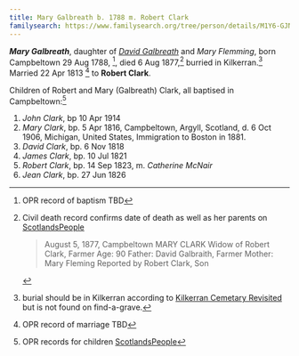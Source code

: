 ```yaml
---
title: Mary Galbreath b. 1788 m. Robert Clark
familysearch: https://www.familysearch.org/tree/person/details/M1Y6-GJN
---
```

***Mary Galbreath***, daughter of *[David Galbreath](galbreath-david-1755.md)* and *Mary Flemming*, born Campbeltown 29 Aug 1788, [^birth], died 6 Aug 1877,[^death] burried in Kilkerran.[^burial] Married 22 Apr 1813 [^marriage] to **Robert Clark**.

Children of Robert and Mary (Galbreath) Clark, all baptised in Campbeltown:[^children]

1. *John Clark*, bp 10 Apr 1914
2. *Mary Clark*, bp. 5 Apr 1816, Campbeltown, Argyll, Scotland, d. 6 Oct 1906, Michigan, United States, Immigration to Boston in 1881.
3. *David Clark*, bp. 6 Nov 1818
4. *James Clark*, bp. 10 Jul 1821
5. *Robert Clark*, bp. 14 Sep 1823, m. *Catherine McNair*
6. *Jean Clark*, bp. 27 Jun 1826


[^birth]: OPR record of baptism TBD


[^death]: Civil death record confirms date of death as well as her parents on [ScotlandsPeople](https://www.scotlandspeople.gov.uk/record-results?search_type=people&dl_cat=statutory&dl_rec=statutory-deaths&surname=Clark&surname_so=exact&forename=Mary&forename_so=starts&other_surname_so=exact&mmsurname_so=syn&sex=F&from_year=1877&to_year=1877&birth_year_range=3&county=ARGYLL&rd_real_name%5B0%5D=ARGYLL%20AND%20BUTE%20%28CAMPBELTOWN%29%20OR%20CAMPBELTOWN%20%28LANDWARD%29%20OR%20CAMPBELTOWN%20%28BURGH%29%20OR%20CAMPBELTOWN&rd_display_name%5B0%5D=ARGYLL%20AND%20BUTE%20%28CAMPBELTOWN%29%7CCAMPBELTOWN%20%28LANDWARD%29%7CCAMPBELTOWN%20%28BURGH%29%7CCAMPBELTOWN_CAMPBELTOWN&rdno%5B0%5D=ARGYLL%20AND%20BUTE%20%2ACAMPBELTOWN%2A%20OR%20CAMPBELTOWN%20%2ALANDWARD%2A%20OR%20CAMPBELTOWN%20%2ABURGH%2A%20OR%20CAMPBELTOWN&record_type=stat_deaths)

    > August 5, 1877, Campbeltown 
    > MARY CLARK
    > Widow of Robert Clark, Farmer
    > Age: 90
    > Father: David Galbraith, Farmer 
    > Mother: Mary Fleming 
    > Reported by Robert Clark, Son

[^burial]: burial should be in Kilkerran according to [Kilkerran Cemetary Revisited](https://github.com/npg70/galbreath/blob/main/sources/kilkerran-graveyard-revisted.md#page-19) but is not found on find-a-grave.

[^marriage]: OPR record of marriage TBD

[^children]: OPR records for children [ScotlandsPeople](https://www.scotlandspeople.gov.uk/record-results?search_type=people&event=%28B%20OR%20C%20OR%20S%29&record_type%5B0%5D=opr_births&church_type=Old%20Parish%20Registers&dl_cat=church&dl_rec=church-births-baptisms&surname=clark&surname_so=exact&forename_so=starts&from_year=1814&to_year=1827&parent_names=clark&parent_names_so=exact&parent_name_two=galbreath&parent_name_two_so=exact&county=ARGYLL&record=Church%20of%20Scotland%20%28old%20parish%20registers%29%20Roman%20Catholic%20Church%20Other%20churches&rd_real_name%5B0%5D=CAMPBELTOWN%20%28LANDWARD%29%20OR%20CAMPBELTOWN%20%28BURGH%29%20OR%20CAMPBELTOWN&rd_display_name%5B0%5D=CAMPBELTOWN%20%28LANDWARD%29%7CCAMPBELTOWN%20%28BURGH%29%7CCAMPBELTOWN_CAMPBELTOWN&rd_label%5B0%5D=CAMPBELTOWN&rd_name%5B0%5D=CAMPBELTOWN%20%2ALANDWARD%2A%20OR%20CAMPBELTOWN%20%2ABURGH%2A%20OR%20CAMPBELTOWN&sort=asc&order=Date&field=year)

